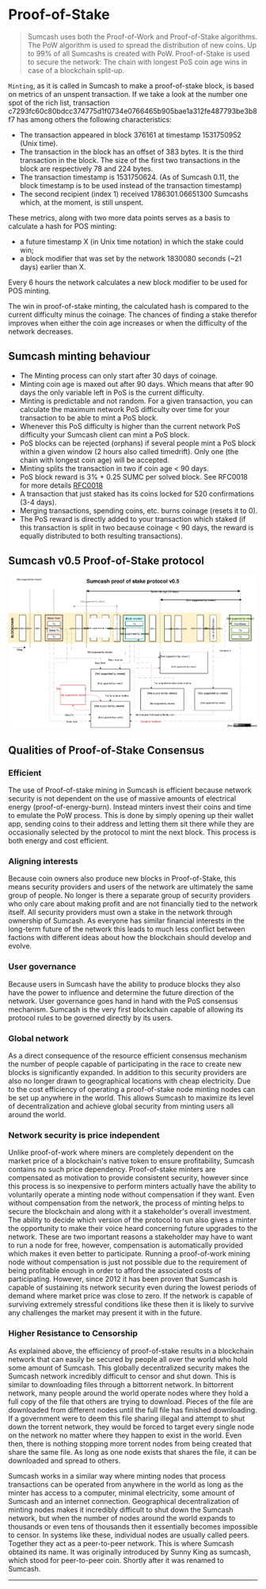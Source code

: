 # Proof-of-Stake

>Sumcash uses both the Proof-of-Work and Proof-of-Stake algorithms. The PoW algorithm is used to spread the distribution of new coins. Up to 99% of all Sumcashs is created with PoW. Proof-of-Stake is used to secure the network: The chain with longest PoS coin age wins in case of a blockchain split-up.

`Minting`, as it is called in Sumcash to make a proof-of-stake block, is based on metrics of an unspent transaction.
If we take a look at the number one spot of the rich list, transaction c7293fc60c80bdcc374775d1f0734e0766465b905bae1a312fe487793be3b8f7 has among others the following characteristics:

* The transaction appeared in block 376161 at timestamp 1531750952 (Unix time).
* The transaction in the block has an offset of 383 bytes. It is the third transaction in the block. The size of the first two transactions in the block are respectively 78 and 224 bytes.
* The transaction timestamp is 1531750624. (As of Sumcash 0.11, the block timestamp is to be used instead of the transaction timestamp)
* The second recipient (index 1) received 1786301.06651300 Sumcashs which, at the moment, is still unspent.

These metrics, along with two more data points serves as a basis to calculate a hash for POS minting:

* a future timestamp X (in Unix time notation) in which the stake could win;
* a block modifier that was set by the network 1830080 seconds (~21 days) earlier than X.

Every 6 hours the network calculates a new block modifier to be used for POS minting.

The win in proof-of-stake minting, the calculated hash is compared to the current difficulty minus the coinage. The chances of finding a stake therefor improves when either the coin age increases or when the difficulty of the network decreases.

## Sumcash minting behaviour

* The Minting process can only start after 30 days of coinage.
* Minting coin age is maxed out after 90 days. Which means that after 90 days the only variable left in PoS is the current difficulty.
* Minting is predictable and not random. For a given transaction, you can calculate the maximum network PoS difficulty over time for your transaction to be able to mint a PoS block.
* Whenever this PoS difficulty is higher than the current network PoS difficulty your Sumcash client can mint a PoS block.
* PoS blocks can be rejected (orphans) if several people mint a PoS block within a given window (2 hours also called timedrift). Only one (the chain with longest coin age) will be accepted.
* Minting splits the transaction in two if coin age < 90 days.
* PoS block reward is 3% + 0.25 SUMC per solved block. See RFC0018 for more details [RFC0018](https://github.com/sumcash-project/rfcs/blob/master/text/0018-pos-reward/0018-pos-reward.md#detailed-design)
* A transaction that just staked has its coins locked for 520 confirmations (3-4 days).
* Merging transactions, spending coins, etc. burns coinage (resets it to 0).
* The PoS reward is directly added to your transaction which staked (if this transaction is split in two because coinage < 90 days, the reward is equally distributed to both resulting transactions).

## Sumcash v0.5 Proof-of-Stake protocol

![Sumcash PoS diagram](../img/pos-diagram.svg)

## Qualities of Proof-of-Stake Consensus

### Efficient
The use of Proof-of-stake mining in Sumcash is efficient because network security is not dependent on the use of massive amounts of electrical energy (proof-of-energy-burn). Instead minters invest their coins and time to emulate the PoW process. This is done by simply opening up their wallet app, sending coins to their address and letting them sit there while they are occasionally selected by the protocol to mint the next block. This process is both energy and cost efficient.

### Aligning interests
Because coin owners also produce new blocks in Proof-of-Stake, this means security providers and users of the network are ultimately the same group of people. No longer is there a separate group of security providers who only care about making profit and are not financially tied to the network itself. All security providers must own a stake in the network through ownership of Sumcash. As everyone has similar financial interests in the long-term future of the network this leads to much less conflict between factions with different ideas about how the blockchain should develop and evolve.

### User governance
Because users in Sumcash have the ability to produce blocks they also have the power to influence and determine the future direction of the network. User governance goes hand in hand with the PoS consensus mechanism. Sumcash is the very first blockchain capable of allowing its protocol rules to be governed directly by its users.

### Global network
As a direct consequence of the resource efficient consensus mechanism the number of people capable of participating in the race to create new blocks is significantly expanded. In addition to this security providers are also no longer drawn to geographical locations with cheap electricity. Due to the cost efficiency of operating a proof-of-stake node minting nodes can be set up anywhere in the world. This allows Sumcash to maximize its level of decentralization and achieve global security from minting users all around the world.

### Network security is price independent
Unlike proof-of-work where miners are completely dependent on the market price of a blockchain's native token to ensure profitability, Sumcash contains no such price dependency. Proof-of-stake minters are compensated as motivation to provide consistent security, however since this process is so inexpensive to perform minters actually have the ability to voluntarily operate a minting node without compensation if they want. Even without compensation from the network, the process of minting helps to secure the blockchain and along with it a stakeholder's overall investment. The ability to decide which version of the protocol to run also gives a minter the opportunity to make their voice heard concerning future upgrades to the network. These are two important reasons a stakeholder may have to want to run a node for free, however, compensation is automatically provided which makes it even better to participate. Running a proof-of-work mining node without compensation is just not possible due to the requirement of being profitable enough in order to afford the associated costs of participating. However, since 2012 it has been proven that Sumcash is capable of sustaining its network security even during the lowest periods of demand where market price was close to zero. If the network is capable of surviving extremely stressful conditions like these then it is likely to survive any challenges the market may present it with in the future.

### Higher Resistance to Censorship
As explained above, the efficiency of proof-of-stake results in a blockchain network that can easily be secured by people all over the world who hold some amount of Sumcash. This globally decentralized security makes the Sumcash network incredibly difficult to censor and shut down. This is similar to downloading files through a bittorrent network. In bittorrent network, many people around the world operate nodes where they hold a full copy of the file that others are trying to download. Pieces of the file are downloaded from different nodes until the full file has finished downloading. If a government were to deem this file sharing illegal and attempt to shut down the torrent network, they would be forced to target every single node on the network no matter where they happen to exist in the world. Even then, there is nothing stopping more torrent nodes from being created that share the same file. As long as one node exists that shares the file, it can be downloaded and spread to others.

Sumcash works in a similar way where minting nodes that process transactions can be operated from anywhere in the world as long as the minter has access to a computer, minimal electricity, some amount of Sumcash and an internet connection. Geographical decentralization of minting nodes makes it incredibly difficult to shut down the Sumcash network, but when the number of nodes around the world expands to thousands or even tens of thousands then it essentially becomes impossible to censor. In systems like these, individual nodes are usually called peers. Together they act as a peer-to-peer network. This is where Sumcash obtained its name. It was originally introduced by Sunny King as sumcash, which stood for peer-to-peer coin. Shortly after it was renamed to Sumcash.

---
